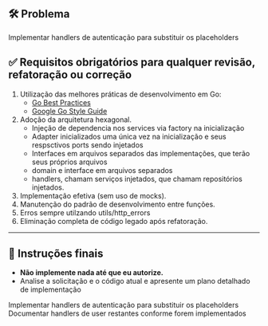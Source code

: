 ## 🛠️ Problema
Implementar handlers de autenticação para substituir os placeholders

## ✅ Requisitos obrigatórios para qualquer revisão, refatoração ou correção

1. Utilização das melhores práticas de desenvolvimento em Go:  
   - [Go Best Practices](https://go.dev/talks/2013/bestpractices.slide#1)  
   - [Google Go Style Guide](https://google.github.io/styleguide/go/)
2. Adoção da arquitetura hexagonal.
   - Injeção de dependencia nos services via factory na inicialização
   - Adapter inicializados uma única vez na inicialização e seus respsctivos ports sendo injetados
   - Interfaces em arquivos separados das implementações, que terão seus próprios arquivos
   - domain e interface em arquivos separados
   - handlers, chamam serviços injetados, que chamam repositórios injetados.
3. Implementação efetiva (sem uso de mocks).
4. Manutenção do padrão de desenvolvimento entre funções.
5. Erros sempre utilzando utils/http_errors
6. Eliminação completa de código legado após refatoração.

---

## 📌 Instruções finais

- **Não implemente nada até que eu autorize.**
- Analise a solicitação e o código atual e apresente um plano detalhado de implementação
   


Implementar handlers de autenticação para substituir os placeholders
Documentar handlers de user restantes conforme forem implementados